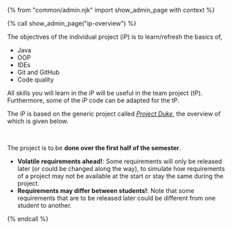 {% from "common/admin.njk" import show_admin_page with context %}

{% call show_admin_page("ip-overview") %}
<div id="main">

<div id="title">

</div>
<div id="body">

The objectives of the individual project (iP) is to learn/refresh the basics of,
* Java
* OOP
* IDEs
* Git and GitHub
* Code quality

All skills you will learn in the iP will be useful in the team project (tP). Furthermore, some of the iP code can be adapted for the tP.

The iP is based on the generic project called [_Project Duke_](../se-book-adapted/projectDuke/index.html), the overview of which is given below.

<include src="dukeFragment.md" boilerplate var-header="**Duke - Overview**" var-fragment="text.md#intro" />
<br>

The project is to be **done over the first half of the semester**.

<box type="warning">

* **Volatile requirements ahead!**: Some requirements will only be released later (or could be changed along the way), to simulate how requirements of a project may not be available at the start or stay the same during the project.
* **Requirements may differ between students!**: Note that some requirements that are to be released later could be different from one student to another.
</box>

</div>
</div>

{% endcall %}
